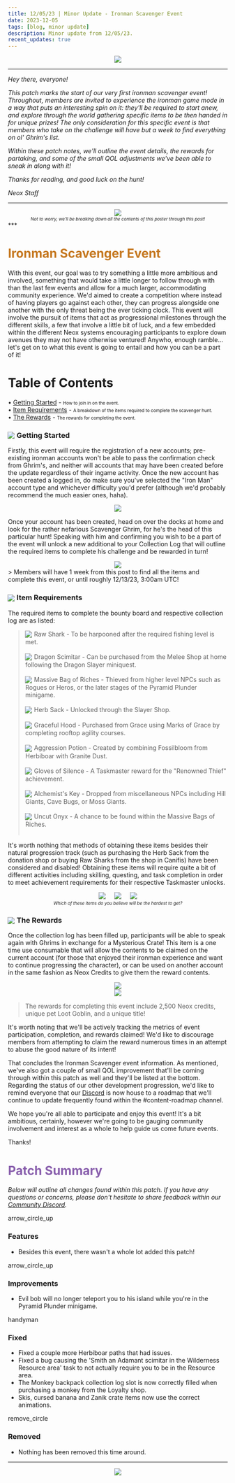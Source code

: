 ```yaml
---
title: 12/05/23 | Minor Update - Ironman Scavenger Event
date: 2023-12-05
tags: [blog, minor update]
description: Minor update from 12/05/23.
recent_updates: true
---
```


<center><img src="/assets/img/updates/120523/scavengerbanner.png"></center>
<div class="spacer-medium"></div>

***
<em>Hey there, everyone!</em>

<em>This patch marks the start of our very first ironman scavenger event! Throughout, members are invited to experience the ironman game mode in a way that puts an interesting spin on it: they'll be required to start anew, and explore through the world gathering specific items to be then handed in for unique prizes! The only consideration for this specific event is that members who take on the challenge will have but a week to find everything on ol' Ghrim's list.</em> 

<em>Within these patch notes, we'll outline the event details, the rewards for partaking, and some of the small QOL adjustments we've been able to sneak in along with it!</em>

<em>Thanks for reading, and good luck on the hunt!</em>

<em>Neox Staff</em><br>

***
<div class="spacer-medium"></div>
<center><img src="/assets/img/updates/120523/bounties.png"></center>
<div class="spacer-medium"></div>
<center><em><font size="1">Not to worry, we'll be breaking down all the contents of this poster through this post!</font></em></center>
***

<h1 style="color:#c5771e;">Ironman Scavenger Event</h1>

With this event, our goal was to try something a little more ambitious and involved, something that would take a little longer to follow through with than the last few events and allow for a much larger, accommodating community experience. We'd aimed to create a competition where instead of having players go against each other, they can progress alongside one another with the only threat being the ever ticking clock. This event will involve the pursuit of items that act as progressional milestones through the different skills, a few that involve a little bit of luck, and a few embedded within the different Neox systems encouraging participants to explore down avenues they may not have otherwise ventured! Anywho, enough ramble... let's get on to what this event is going to entail and how you can be a part of it!

# Table of Contents

• [Getting Started](#-getting-started) - <font size="1">How to join in on the event.</font><br>
• [Item Requirements](#-item-requirements) - <font size="1">A breakdown of the items required to complete the scavenger hunt.</font><br>
• [The Rewards](#-the-rewards) - <font size="1">The rewards for completing the event.</font><br>

<div class="spacer-medium"></div>
<div class="divider div-transparent"></div>

### <img src="/assets/img/updates/120523/scaicon.png" style="vertical-align:middle;position:relative;right:1px;bottom:1px"> Getting Started

Firstly, this event will require the registration of a new accounts; pre-existing ironman accounts won't be able to pass the confirmation check from Ghrim's, and neither will accounts that may have been created before the update regardless of their ingame activity. Once the new account has been created a logged in, do make sure you've selected the "Iron Man" account type and whichever difficulty you'd prefer (although we'd probably recommend the much easier ones, haha).

<div class="spacer-medium"></div>
<center><img src="/assets/img/updates/120523/ironman.png"></center>
<div class="spacer-medium"></div>

Once your account has been created, head on over the docks at home and look for the rather nefarious Scavenger Ghrim, for he's the head of this particular hunt! Speaking with him and confirming you wish to be a part of the event will unlock a new additional to your Collection Log that will outline the required items to complete his challenge and be rewarded in turn!



<div class="spacer-medium"></div>
<center><img src="/assets/img/updates/120523/collectionlog.png"></center>
> Members will have 1 week from this post to find all the items and complete this event, or until roughly 12/13/23, 3:00am UTC!
<div class="spacer-medium"></div>
<div class="divider div-transparent"></div>

### <img src="/assets/img/updates/120523/scaicon.png" style="vertical-align:middle;position:relative;right:1px;bottom:1px"> Item Requirements

The required items to complete the bounty board and respective collection log are as listed:<br>

> <img src="/assets/img/updates/120523/rawshark.png" style="vertical-align:middle;position:relative;right:1px;bottom:1px"> Raw Shark - To be harpooned after the required fishing level is met.<br><br>
> <img src="/assets/img/updates/120523/dragonscimitar.png" style="vertical-align:middle;position:relative;right:1px;bottom:1px"> Dragon Scimitar - Can be purchased from the Melee Shop at home following the Dragon Slayer miniquest.<br><br>
> <img src="/assets/img/updates/120523/massivebagofriches.png" style="vertical-align:middle;position:relative;right:1px;bottom:1px"> Massive Bag of Riches - Thieved from higher level NPCs such as Rogues or Heros, or the later stages of the Pyramid Plunder minigame.<br><br>
> <img src="/assets/img/updates/120523/herbsack.png" style="vertical-align:middle;position:relative;right:1px;bottom:1px"> Herb Sack - Unlocked through the Slayer Shop.<br><br>
> <img src="/assets/img/updates/120523/gracefulhood.png" style="vertical-align:middle;position:relative;right:1px;bottom:1px"> Graceful Hood - Purchased from Grace using Marks of Grace by completing rooftop agility courses.<br><br>
> <img src="/assets/img/updates/120523/aggressionpotion.png" style="vertical-align:middle;position:relative;right:1px;bottom:1px"> Aggression Potion - Created by combining Fossilbloom from Herbiboar with Granite Dust.<br><br>
> <img src="/assets/img/updates/120523/glovesofsilence.png" style="vertical-align:middle;position:relative;right:1px;bottom:1px"> Gloves of Silence - A Taskmaster reward for the "Renowned Thief" achievement.<br><br>
> <img src="/assets/img/updates/120523/alchemistskey.png" style="vertical-align:middle;position:relative;right:1px;bottom:1px"> Alchemist's Key - Dropped from miscellaneous NPCs including Hill Giants, Cave Bugs, or Moss Giants.<br><br>
> <img src="/assets/img/updates/120523/uncutonyx.png" style="vertical-align:middle;position:relative;right:1px;bottom:1px"> Uncut Onyx - A chance to be found within the Massive Bags of Riches.<br><br>
<div class="spacer-small"></div>

It's worth nothing that methods of obtaining these items besides their natural progression track (such as purchasing the Herb Sack from the donation shop or buying Raw Sharks from the shop in Canifis) have been considered and disabled! Obtaining these items will require quite a bit of different activities including skilling, questing, and task completion in order to meet achievement requirements for their respective Taskmaster unlocks.

<div class="spacer-medium"></div>
<center><img src="/assets/img/updates/120523/fishing.png"> &nbsp; &nbsp; <img src="/assets/img/updates/120523/agility.png"> &nbsp; &nbsp; <img src="/assets/img/updates/120523/thieving.png"></center>
<em><center><font size="1">Which of these items do you believe will be the hardest to get?</font></center></em>
<div class="spacer-medium"></div>
<div class="divider div-transparent"></div>

### <img src="/assets/img/updates/120523/scaicon.png" style="vertical-align:middle;position:relative;right:1px;bottom:1px"> The Rewards

Once the collection log has been filled up, participants will be able to speak again with Ghrims in exchange for a Mysterious Crate! This item is a one time use consumable that will allow the contents to be claimed on the current account (for those that enjoyed their ironman experience and want to continue progressing the character), or can be used on another account in the same fashion as Neox Credits to give them the reward contents.

<div class="spacer-medium"></div>
<center><img src="/assets/img/updates/120523/crate.png"></center>
<div class="spacer-medium"></div>
<center><img src="/assets/img/updates/120523/reward.png"></center>

>The rewards for completing this event include 2,500 Neox credits, unique pet Loot Goblin, and a unique title!

It's worth noting that we'll be actively tracking the metrics of event participation, completion, and rewards claimed! We'd like to discourage members from attempting to claim the reward numerous times in an attempt to abuse the good nature of its intent!
<div class="spacer-medium"></div>
<div class="divider div-transparent"></div>

That concludes the Ironman Scavenger event information. As mentioned, we've also got a couple of small QOL improvement that'll be coming through within this patch as well and they'll be listed at the bottom. Regarding the status of our other development progression, we'd like to remind everyone that our <a href="https://discord.com/invite/GJEKkgnWpX">Discord</a> is now house to a roadmap that we'll continue to update frequently found within the #content-roadmap channel.

We hope you're all able to participate and enjoy this event! It's a bit ambitious, certainly, however we're going to be gauging community involvement and interest as a whole to help guide us come future events.

Thanks!

<div class="spacer-medium"></div>
<div class="divider div-transparent"></div>

<h1 style="color:#885eac;">Patch Summary</h1>

<em>Below will outline all changes found within this patch. If you have any questions or concerns, please don't hesitate to share feedback within our <a href="https://discord.com/invite/GJEKkgnWpX">Community Discord</a>.</em>

<div class="spacer-large"></div>
<div class="changes-body">
    <div class="changes-body changes-row features">
        <div class="changes-row-header">
            <span class="icon">
                <span class="material-symbols-outlined">arrow_circle_up</span>
            </span>
            <h3>Features</h3>
        </div>
    </div>
</div>
<div class="spacer-small"></div>

- Besides this event, there wasn't a whole lot added this patch!

<div class="spacer-medium"></div>
<div class="changes-body">
    <div class="changes-body changes-row improvements">
        <div class="changes-row-header">
            <span class="icon">
                <span class="material-symbols-outlined">arrow_circle_up</span>
            </span>
            <h3>Improvements</h3>
        </div>
    </div>
</div>
<div class="spacer-small"></div>

- Evil bob will no longer teleport you to his island while you're in the Pyramid Plunder minigame.

<div class="spacer-medium"></div>
<div class="changes-body">
    <div class="changes-body changes-row fixed">
        <div class="changes-row-header">
            <span class="icon">
                <span class="material-symbols-outlined">handyman</span>
            </span>
            <h3>Fixed</h3>
        </div>
    </div>
</div>
<div class="spacer-small"></div>

- Fixed a couple more Herbiboar paths that had issues.
- Fixed a bug causing the 'Smith an Adamant scimitar in the Wilderness Resource area' task to not actually require you to be in the Resource area.
- The Monkey backpack collection log slot is now correctly filled when purchasing a monkey from the Loyalty shop.
- Skis, cursed banana and Zanik crate items now use the correct animations.

<div class="spacer-medium"></div>
<div class="changes-body">
    <div class="changes-body changes-row removed">
        <div class="changes-row-header">
            <span class="icon">
                <span class="material-symbols-outlined">remove_circle</span>
            </span>
            <h3>Removed</h3>
        </div>
    </div>
</div>
<div class="spacer-small"></div>

- Nothing has been removed this time around.

***

<div class="spacer-medium"></div>
<center><a href="https://discord.com/invite/GJEKkgnWpX"><img src="/assets/img/JoinDiscord.png"></a></center>